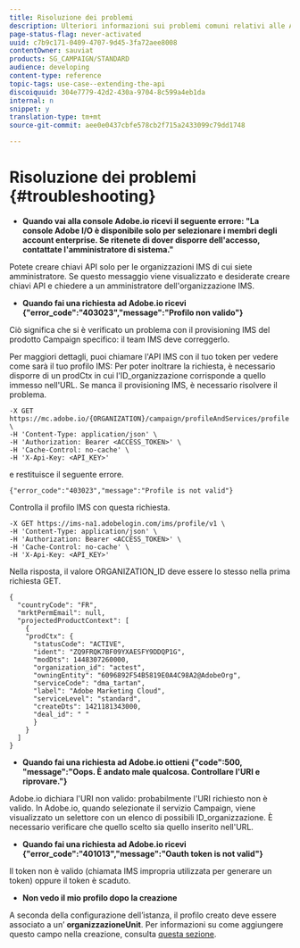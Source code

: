 ```yaml
---
title: Risoluzione dei problemi
description: Ulteriori informazioni sui problemi comuni relativi alle API Campaign Standard.
page-status-flag: never-activated
uuid: c7b9c171-0409-4707-9d45-3fa72aee8008
contentOwner: sauviat
products: SG_CAMPAIGN/STANDARD
audience: developing
content-type: reference
topic-tags: use-case--extending-the-api
discoiquuid: 304e7779-42d2-430a-9704-8c599a4eb1da
internal: n
snippet: y
translation-type: tm+mt
source-git-commit: aee0e0437cbfe578cb2f715a2433099c79dd1748

---
```



# Risoluzione dei problemi {#troubleshooting}

* **Quando vai alla console Adobe.io ricevi il seguente errore: "La console Adobe I/O è disponibile solo per selezionare i membri degli account enterprise. Se ritenete di dover disporre dell'accesso, contattate l'amministratore di sistema."**

Potete creare chiavi API solo per le organizzazioni IMS di cui siete amministratore. Se questo messaggio viene visualizzato e desiderate creare chiavi API e chiedere a un amministratore dell'organizzazione IMS.

* **Quando fai una richiesta ad Adobe.io ricevi {"error_code":"403023","message":"Profilo non valido"}**

Ciò significa che si è verificato un problema con il provisioning IMS del prodotto Campaign specifico: il team IMS deve correggerlo.

Per maggiori dettagli, puoi chiamare l'API IMS con il tuo token per vedere come sarà il tuo profilo IMS: Per poter inoltrare la richiesta, è necessario disporre di un prodCtx in cui l'ID_organizzazione corrisponde a quello immesso nell'URL.
Se manca il provisioning IMS, è necessario risolvere il problema.

```
-X GET https://mc.adobe.io/{ORGANIZATION}/campaign/profileAndServices/profile \
-H 'Content-Type: application/json' \
-H 'Authorization: Bearer <ACCESS_TOKEN>' \
-H 'Cache-Control: no-cache' \
-H 'X-Api-Key: <API_KEY>'
```

e restituisce il seguente errore.

```
{"error_code":"403023","message":"Profile is not valid"}
```

Controlla il profilo IMS con questa richiesta.

```
-X GET https://ims-na1.adobelogin.com/ims/profile/v1 \
-H 'Content-Type: application/json' \
-H 'Authorization: Bearer <ACCESS_TOKEN>' \
-H 'Cache-Control: no-cache' \
-H 'X-Api-Key: <API_KEY>'
```

Nella risposta, il valore ORGANIZATION_ID deve essere lo stesso nella prima richiesta GET.

```
{
  "countryCode": "FR",
  "mrktPermEmail": null,
  "projectedProductContext": [
    {
    "prodCtx": {
      "statusCode": "ACTIVE",
      "ident": "ZQ9FRQK7BF09YXAESFY9DDQP1G",
      "modDts": 1448307260000,
      "organization_id": "actest",
      "owningEntity": "6096892F54B5819E0A4C98A2@AdobeOrg",
      "serviceCode": "dma_tartan",
      "label": "Adobe Marketing Cloud",
      "serviceLevel": "standard",
      "createDts": 1421181343000,
      "deal_id": " "
      }
    }
  ]
}
```

* **Quando fai una richiesta ad Adobe.io ottieni {"code":500, "message":"Oops. È andato male qualcosa. Controllare l'URI e riprovare."}**

Adobe.io dichiara l'URI non valido: probabilmente l'URI richiesto non è valido. In Adobe.io, quando selezionate il servizio Campaign, viene visualizzato un selettore con un elenco di possibili ID_organizzazione. È necessario verificare che quello scelto sia quello inserito nell'URL.

* **Quando fai una richiesta ad Adobe.io ricevi {"error_code":"401013","message":"Oauth token is not valid"}**

Il token non è valido (chiamata IMS impropria utilizzata per generare un token) oppure il token è scaduto.

* **Non vedo il mio profilo dopo la creazione**

A seconda della configurazione dell’istanza, il profilo creato deve essere associato a un’ **organizzazioneUnit**. Per informazioni su come aggiungere questo campo nella creazione, consulta [questa sezione](../../api/using/creating-profiles.md).

<!-- * (error duplicate key : quand tu crées un profile qui existe déjà , il faut faire un patch pour updater le profile plutôt qu’un POST)

With Curl
List all profiles

Create a profile

Update the mobilePhone attribute of a profile

API Calls on Service

GET the list of services

-->

<!--

How to find and use a filter?
Error codes:

* PAtch sur Age = message d'erreur :
500
Cannot update the 'age' property that is read-only
'age' property is not valid for the 'profile' resource.
-->

<!--
How to filter a list of subscribed profiles with available profile filters ? by date (by les filtres dispo sur la ressource) ?

Pattern classique :

recupérer la liste des subscriptions filtrées d'un profile
1) get sur profile
2) recup PKey
3) get sur PKey
4) get sur href des subscriptions

Comment savoir quel filtre appliquer ?

1) get sur metadata de profile
2) retourne description de la collection subscription
3) get sur la valeur du champ resTarget
4) get sur le href dans filters
5) retourne les filtres applicables sur l'url des data.

-->
